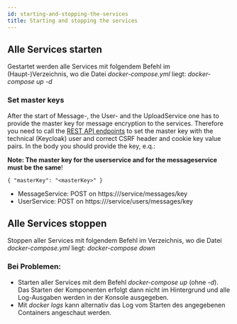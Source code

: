 ```yaml
---
id: starting-and-stopping-the-services
title: Starting and stopping the services
---
```

## Alle Services starten
Gestartet werden alle Services mit folgendem Befehl im (Haupt-)Verzeichnis, wo die Datei *docker-compose.yml* liegt: *docker-compose up -d*

### Set master keys
After the start of Message-, the User- and the UploadService one has to provide the master key for message encryption to the services.
Therefore you need to call the [REST API endpoints](../backend/login-data-access-links.md) to set the master key with the technical (Keycloak) user and correct CSRF header and cookie key value pairs. In the body you should provide the key, e.q.:

__Note: The master key for the userservice and for the messageservice must be the same__!

``{
	"masterKey": "<masterKey>"
}``

* MessageService: POST on https://<host>/service/messages/key
* UserService: POST on https://<host>/service/users/messages/key

## Alle Services stoppen
Stoppen aller Services mit folgendem Befehl im Verzeichnis, wo die Datei *docker-compose.yml* liegt: *docker-compose down*

### Bei Problemen:
* Starten aller Services mit dem Befehl *docker-compose up* (ohne *-d*). Das Starten der Komponenten erfolgt dann nicht im Hintergrund und alle Log-Ausgaben werden in der Konsole ausgegeben.
* Mit *docker logs <containerName>* kann alternativ das Log vom Starten des angegebenen Containers angeschaut werden.